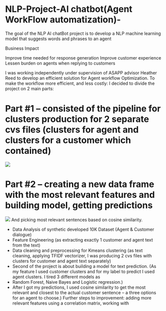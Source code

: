 # NLP-Project-AI chatbot(Agent WorkFlow automatization)-


The goal of the NLP AI chatBot project is to develop 
a NLP machine learning model
that suggests words and phrases to an agent 



Business Impact

Improve time needed for response generation
Improve customer experience
Lessen burden on agents when replying to customers

I was working independently under supervision of ASAPP advisor Heather Reed to develop an efficient solution for Agent workflow Optimization.
To make the workflow more efficient, and less costly: I decided to divide the project on 2 main parts:
# Part #1 – consisted of the pipeline for clusters production for 2 separate cvs files (clusters for agent and clusters for a customer which contained)
![](https://github.com/AlbinaKrasykova/NLP-Project-Text-generation-for-an-Agent-/blob/main/Demo%20part%201%20agent%20automation.gif)
# Part #2 – creating a new data frame with the most relevant features and building model, getting predictions
![](https://github.com/AlbinaKrasykova/NLP-Project-Text-generation-for-an-Agent-/blob/main/Demo%20part%202%20agent%20automation%20solution.gif)
And picking most relevant sentences based on cosine similarity.   

-	Data Analysis of synthetic developed 10K Dataset (Agent & Customer dialogue)
-	Feature Engineering (as extracting exactly 1 customer and agent text from the text)
-	Data cleaning and preprocessing for Kmeans clustering (as text cleaning, applying TFIDF vectorizer, I was producing 2 cvs files with clusters for customer and agent text separately)
-	Second of the project is about building a model for text prediction. (As my feature I used customer clusters and for my label to predict I used agent clusters. I tired 3 different models as 
-	Random Forest, Naive Bayes and Logistic regression.)
-	After I got my predictions, I used cosine similarity to get the most relevant and closest to the actual customer sentence – a three options for an agent to choose.) 
Further steps to improvement: adding more relevant features using a correlation matrix, working with 


